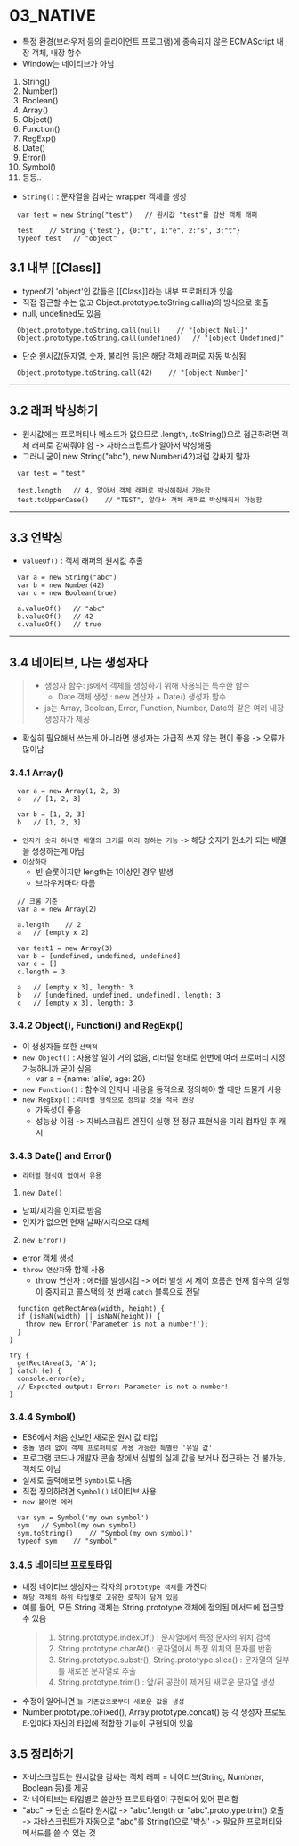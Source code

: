 # 03_NATIVE

- 특정 환경(브라우저 등의 클라이언트 프로그램)에 종속되지 않은 ECMAScript 내장 객체, 내장 함수
- Window는 네이티브가 아님

1. String()
2. Number()
3. Boolean()
4. Array()
5. Object()
6. Function()
7. RegExp()
8. Date()
9. Error()
10. Symbol()
11. 등등..

- `String()` : 문자열을 감싸는 wrapper 객체를 생성

```
  var test = new String("test")   // 원시값 "test"를 감싼 객체 래퍼

  test    // String {'test'}, {0:"t", 1:"e", 2:"s", 3:"t"}
  typeof test   // "object"
```

## 3.1 내부 [[Class]]

- typeof가 'object'인 값들은 [[Class]]라는 내부 프로퍼티가 있음
- 직접 접근할 수는 없고 Object.prototype.toString.call(a)의 방식으로 호출
- null, undefined도 있음

```
  Object.prototype.toString.call(null)    // "[object Null]"
  Object.prototype.toString.call(undefined)   // "[object Undefined]"
```

- 단순 원시값(문자열, 숫자, 불리언 등)은 해당 객체 래퍼로 자동 박싱됨

```
  Object.prototype.toString.call(42)    // "[object Number]"
```

---

## 3.2 래퍼 박싱하기

- 원시값에는 프로퍼티나 메소드가 없으므로 .length, .toString()으로 접근하려면 객체 래퍼로 감싸줘야 함 -> 자바스크립트가 알아서 박싱해줌
- 그러니 굳이 new String("abc"), new Number(42)처럼 감싸지 말자

```
  var test = "test"

  test.length   // 4, 알아서 객체 래퍼로 박싱해줘서 가능함
  test.toUpperCase()    // "TEST", 알아서 객체 래퍼로 박싱해줘서 가능함
```

---

## 3.3 언박싱

- `valueOf()` : 객체 래퍼의 원시값 추출

```
  var a = new String("abc")
  var b = new Number(42)
  var c = new Boolean(true)

  a.valueOf()   // "abc"
  b.valueOf()   // 42
  c.valueOf()   // true
```

---

## 3.4 네이티브, 나는 생성자다

> - 생성자 함수: js에서 객체를 생성하기 위해 사용되는 특수한 함수
>   - Date 객체 생성 : new 연산자 + Date() 생성자 함수
> - js는 Array, Boolean, Error, Function, Number, Date와 같은 여러 내장 생성자가 제공

- 확실히 필요해서 쓰는게 아니라면 생성자는 가급적 쓰지 않는 편이 좋음 -> 오류가 많이남

### 3.4.1 Array()

```
  var a = new Array(1, 2, 3)
  a   // [1, 2, 3]

  var b = [1, 2, 3]
  b   // [1, 2, 3]
```

- `인자가 숫자 하나면 배열의 크기를 미리 정하는 기능` -> 해당 숫자가 원소가 되는 배열을 생성하는게 아님
- `이상하다`
  - 빈 슬롯이지만 length는 1이상인 경우 발생
  - 브라우저마다 다름

```
  // 크롬 기준
  var a = new Array(2)

  a.length    // 2
  a   // [empty x 2]

  var test1 = new Array(3)
  var b = [undefined, undefined, undefined]
  var c = []
  c.length = 3

  a   // [empty x 3], length: 3
  b   // [undefined, undefined, undefined], length: 3
  c   // [empty x 3], length: 3
```

### 3.4.2 Object(), Function() and RegExp()

- 이 생성자들 또한 `선택적`
- `new Object()` : 사용할 일이 거의 없음, 리터럴 형태로 한번에 여러 프로퍼티 지정 가능하니까 굳이 싶음
  - var a = {name: 'allie', age: 20}
- `new Function()` : 함수의 인자나 내용을 동적으로 정의해야 할 때만 드물게 사용
- `new RegExp()` : `리터럴 형식으로 정의할 것을 적극 권장`
  - 가독성이 좋음
  - 성능상 이점 -> 자바스크립트 엔진이 실행 전 정규 표현식을 미리 컴파일 후 캐시

### 3.4.3 Date() and Error()

- `리터럴 형식이 없어서 유용`

1. `new Date()`

- 날짜/시각을 인자로 받음
- 인자가 없으면 현재 날짜/시각으로 대체

2. `new Error()`

- error 객체 생성
- `throw 연산자`와 함께 사용
  - throw 연산자 : 에러를 발생시킴 -> 에러 발생 시 제어 흐름은 현재 함수의 실행이 중지되고 콜스택의 첫 번째 `catch` 블록으로 전달

```
  function getRectArea(width, height) {
  if (isNaN(width) || isNaN(height)) {
    throw new Error('Parameter is not a number!');
  }
}

try {
  getRectArea(3, 'A');
} catch (e) {
  console.error(e);
  // Expected output: Error: Parameter is not a number!
}
```

### 3.4.4 Symbol()

- ES6에서 처음 선보인 새로운 원시 값 타입
- `충돌 염려 없이 객체 프로퍼티로 사용 가능한 특별한 '유일 값'`
- 프로그램 코드나 개발자 콘솔 창에서 심벌의 실제 값을 보거나 접근하는 건 불가능, 객체도 아님
- 실제로 출력해보면 `Symbol`로 나옴
- 직접 정의하려면 `Symbol()` 네이티브 사용
- `new 붙이면 에러`

```
  var sym = Symbol('my own symbol')
  sym   // Symbol(my own symbol)
  sym.toString()    // "Symbol(my own symbol)"
  typeof sym    // "symbol"
```

### 3.4.5 네이티브 프로토타입

- 내장 네이티브 생성자는 각자의 `prototype 객체`를 가진다
- `해당 객체의 하위 타입별로 고유한 로직이 담겨 있음`
- 예를 들어, 모든 String 객체는 String.prototype 객체에 정의된 메서드에 접근할 수 있음
  > 1. String.prototype.indexOf() : 문자열에서 특정 문자의 위치 검색
  > 2. String.prototype.charAt() : 문자열에서 특정 위치의 문자를 반환
  > 3. String.prototype.substr(), String.prototype.slice() : 문자열의 일부를 새로운 문자열로 추출
  > 4. String.prototype.trim() : 앞/뒤 공란이 제거된 새로운 문자열 생성
- 수정이 일어나면 `늘 기존값으로부터 새로운 값을 생성`
- Number.prototype.toFixed(), Array.prototype.concat() 등 각 생성자 프로토타입마다 자신의 타입에 적합한 기능이 구현되어 있음

## 3.5 정리하기

- 자바스크립트는 원시값을 감싸는 객체 래퍼 = 네이티브(String, Numbner, Boolean 등)를 제공
- 각 네이티브는 타입별로 쓸만한 프로토타입이 구현되어 있어 편리함
- "abc" -> 단순 스칼라 원시값 -> "abc".length or "abc".prototype.trim() 호출 -> 자바스크립트가 자동으로 "abc"를 String()으로 '박싱' -> 필요한 프로퍼티와 메서드를 쓸 수 있는 것
